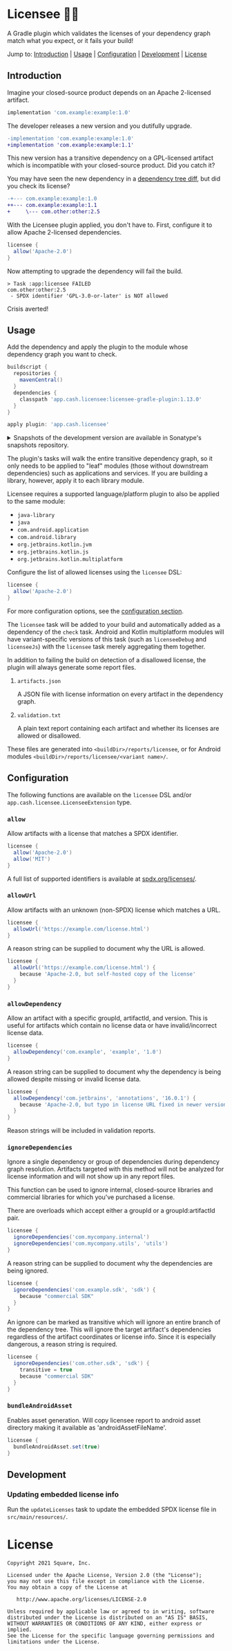 # Licensee 📜👀

A Gradle plugin which validates the licenses of your dependency graph match what you expect, or it
fails your build!

Jump to:
[Introduction](#Introduction) |
[Usage](#Usage) |
[Configuration](#Configuration) |
[Development](#Development) |
[License](#License)

## Introduction

Imagine your closed-source product depends on an Apache 2-licensed artifact.
```groovy
implementation 'com.example:example:1.0'
```

The developer releases a new version and you dutifully upgrade.
```diff
-implementation 'com.example:example:1.0'
+implementation 'com.example:example:1.1'
```

This new version has a transitive dependency on a GPL-licensed artifact which is incompatible with
your closed-source product. Did you catch it?

You may have seen the new dependency in a [dependency tree diff][dtd], but did you check its license?

[dtd]: https://github.com/JakeWharton/dependency-tree-diff

```diff
-+--- com.example:example:1.0
++--- com.example:example:1.1
+     \--- com.other:other:2.5
```

With the Licensee plugin applied, you don't have to.
First, configure it to allow Apache 2-licensed dependencies.

```groovy
licensee {
  allow('Apache-2.0')
}
```

Now attempting to upgrade the dependency will fail the build.

```
> Task :app:licensee FAILED
com.other:other:2.5
 - SPDX identifier 'GPL-3.0-or-later' is NOT allowed
```

Crisis averted!


## Usage

Add the dependency and apply the plugin to the module whose dependency graph you want to check.

```groovy
buildscript {
  repositories {
    mavenCentral()
  }
  dependencies {
    classpath 'app.cash.licensee:licensee-gradle-plugin:1.13.0'
  }
}

apply plugin: 'app.cash.licensee'
```

<details>
<summary>Snapshots of the development version are available in Sonatype's snapshots repository.</summary>
<p>

```groovy
buildscript {
  repositories {
    mavenCentral()
    maven {
      url 'https://oss.sonatype.org/content/repositories/snapshots/'
    }
  }
  dependencies {
    classpath 'app.cash.licensee:licensee-gradle-plugin:1.14.0-SNAPSHOT'
  }
}

apply plugin: 'app.cash.licensee'
```

</p>
</details>

The plugin's tasks will walk the entire transitive dependency graph, so it only needs to be applied
to "leaf" modules (those without downstream dependencies) such as applications and services.
If you are building a library, however, apply it to each library module.

Licensee requires a supported language/platform plugin to also be applied to the same module:
 * `java-library`
 * `java`
 * `com.android.application`
 * `com.android.library`
 * `org.jetbrains.kotlin.jvm`
 * `org.jetbrains.kotlin.js`
 * `org.jetbrains.kotlin.multiplatform`

Configure the list of allowed licenses using the `licensee` DSL:
```groovy
licensee {
  allow('Apache-2.0')
}
```

For more configuration options, see the [configuration section](#Configuration).

The `licensee` task will be added to your build and automatically added as a dependency of the
`check` task. Android and Kotlin multiplatform modules will have variant-specific versions of this
task (such as `licenseeDebug` and `licenseeJs`) with the `licensee` task merely aggregating them
together.

In addition to failing the build on detection of a disallowed license,
the plugin will always generate some report files.

 1. `artifacts.json`

    A JSON file with license information on every artifact in the dependency graph.

 2. `validation.txt`

    A plain text report containing each artifact and whether its licenses are allowed or disallowed.

These files are generated into `<buildDir>/reports/licensee`,
or for Android modules `<buildDir>/reports/licensee/<variant name>/`.

## Configuration

The following functions are available on the `licensee` DSL and/or
`app.cash.licensee.LicenseeExtension` type.

### `allow`

Allow artifacts with a license that matches a SPDX identifier.

```groovy
licensee {
  allow('Apache-2.0')
  allow('MIT')
}
```

A full list of supported identifiers is available at [spdx.org/licenses/](https://spdx.org/licenses/).

### `allowUrl`

Allow artifacts with an unknown (non-SPDX) license which matches a URL.

```groovy
licensee {
  allowUrl('https://example.com/license.html')
}
```

A reason string can be supplied to document why the URL is allowed.

```groovy
licensee {
  allowUrl('https://example.com/license.html') {
    because 'Apache-2.0, but self-hosted copy of the license'
  }
}
```

### `allowDependency`

Allow an artifact with a specific groupId, artifactId, and version.
This is useful for artifacts which contain no license data or have invalid/incorrect license data.

```groovy
licensee {
  allowDependency('com.example', 'example', '1.0')
}
```

A reason string can be supplied to document why the dependency is being allowed despite missing or invalid license data.

```groovy
licensee {
  allowDependency('com.jetbrains', 'annotations', '16.0.1') {
    because 'Apache-2.0, but typo in license URL fixed in newer versions'
  }
}
```

Reason strings will be included in validation reports.

### `ignoreDependencies`

Ignore a single dependency or group of dependencies during dependency graph resolution.
Artifacts targeted with this method will not be analyzed for license information and will not show up in any report files.

This function can be used to ignore internal, closed-source libraries and commercial libraries for which you've purchased a license.

There are overloads which accept either a groupId or a groupId:artifactId pair.

```groovy
licensee {
  ignoreDependencies('com.mycompany.internal')
  ignoreDependencies('com.mycompany.utils', 'utils')
}
```

A reason string can be supplied to document why the dependencies are being ignored.

```groovy
licensee {
  ignoreDependencies('com.example.sdk', 'sdk') {
    because "commercial SDK"
  }
}
```

An ignore can be marked as transitive which will ignore an entire branch of the dependency tree.
This will ignore the target artifact's dependencies regardless of the artifact coordinates or license info.
Since it is especially dangerous, a reason string is required.

```groovy
licensee {
  ignoreDependencies('com.other.sdk', 'sdk') {
    transitive = true
    because "commercial SDK"
  }
}
```

### `bundleAndroidAsset`

Enables asset generation. Will copy licensee report to android asset directory making it available as
'androidAssetFileName'.

```groovy
licensee {
  bundleAndroidAsset.set(true)
}
```

## Development

### Updating embedded license info

Run the `updateLicenses` task to update the embedded SPDX license file in `src/main/resources/`.


# License

    Copyright 2021 Square, Inc.

    Licensed under the Apache License, Version 2.0 (the "License");
    you may not use this file except in compliance with the License.
    You may obtain a copy of the License at

       http://www.apache.org/licenses/LICENSE-2.0

    Unless required by applicable law or agreed to in writing, software
    distributed under the License is distributed on an "AS IS" BASIS,
    WITHOUT WARRANTIES OR CONDITIONS OF ANY KIND, either express or implied.
    See the License for the specific language governing permissions and
    limitations under the License.
